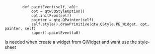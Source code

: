             def paintEvent(self, a0):
                opt = qtw.QStyleOption()
                opt.initFrom(self)
                painter = qtg.QPainter(self)
                self.style().drawPrimitive(qtw.QStyle.PE_Widget, opt, painter, self)
                super().paintEvent(a0)

Is needed when create a widget from QWidget and want use the style-sheet 